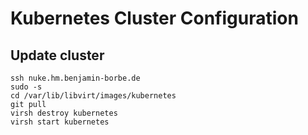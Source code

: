 # Kubernetes Cluster Configuration

## Update cluster

```
ssh nuke.hm.benjamin-borbe.de
sudo -s
cd /var/lib/libvirt/images/kubernetes
git pull
virsh destroy kubernetes
virsh start kubernetes
```
